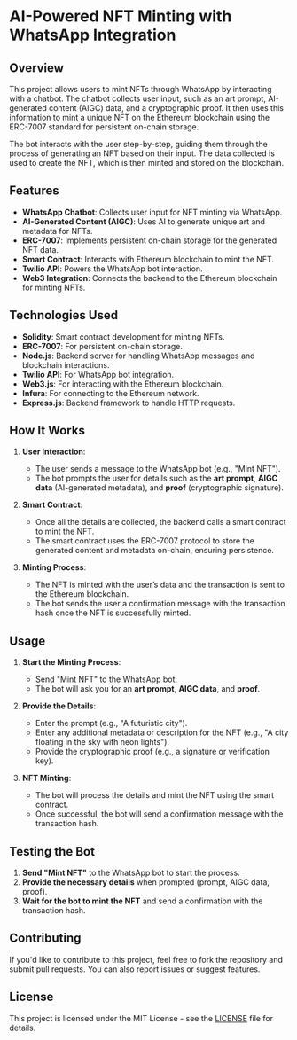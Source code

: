 # **AI-Powered NFT Minting with WhatsApp Integration**

## **Overview**

This project allows users to mint NFTs through WhatsApp by interacting with a chatbot. The chatbot collects user input, such as an art prompt, AI-generated content (AIGC) data, and a cryptographic proof. It then uses this information to mint a unique NFT on the Ethereum blockchain using the ERC-7007 standard for persistent on-chain storage.

The bot interacts with the user step-by-step, guiding them through the process of generating an NFT based on their input. The data collected is used to create the NFT, which is then minted and stored on the blockchain.

## **Features**

- **WhatsApp Chatbot**: Collects user input for NFT minting via WhatsApp.
- **AI-Generated Content (AIGC)**: Uses AI to generate unique art and metadata for NFTs.
- **ERC-7007**: Implements persistent on-chain storage for the generated NFT data.
- **Smart Contract**: Interacts with Ethereum blockchain to mint the NFT.
- **Twilio API**: Powers the WhatsApp bot interaction.
- **Web3 Integration**: Connects the backend to the Ethereum blockchain for minting NFTs.

## **Technologies Used**

- **Solidity**: Smart contract development for minting NFTs.
- **ERC-7007**: For persistent on-chain storage.
- **Node.js**: Backend server for handling WhatsApp messages and blockchain interactions.
- **Twilio API**: For WhatsApp bot integration.
- **Web3.js**: For interacting with the Ethereum blockchain.
- **Infura**: For connecting to the Ethereum network.
- **Express.js**: Backend framework to handle HTTP requests.

## **How It Works**

1. **User Interaction**:
   - The user sends a message to the WhatsApp bot (e.g., "Mint NFT").
   - The bot prompts the user for details such as the **art prompt**, **AIGC data** (AI-generated metadata), and **proof** (cryptographic signature).
   
2. **Smart Contract**:
   - Once all the details are collected, the backend calls a smart contract to mint the NFT.
   - The smart contract uses the ERC-7007 protocol to store the generated content and metadata on-chain, ensuring persistence.

3. **Minting Process**:
   - The NFT is minted with the user’s data and the transaction is sent to the Ethereum blockchain.
   - The bot sends the user a confirmation message with the transaction hash once the NFT is successfully minted.

## **Usage**

1. **Start the Minting Process**:
   - Send "Mint NFT" to the WhatsApp bot.
   - The bot will ask you for an **art prompt**, **AIGC data**, and **proof**.
   
2. **Provide the Details**:
   - Enter the prompt (e.g., "A futuristic city").
   - Enter any additional metadata or description for the NFT (e.g., "A city floating in the sky with neon lights").
   - Provide the cryptographic proof (e.g., a signature or verification key).
   
3. **NFT Minting**:
   - The bot will process the details and mint the NFT using the smart contract.
   - Once successful, the bot will send a confirmation message with the transaction hash.


## **Testing the Bot**

1. **Send "Mint NFT"** to the WhatsApp bot to start the process.
2. **Provide the necessary details** when prompted (prompt, AIGC data, proof).
3. **Wait for the bot to mint the NFT** and send a confirmation with the transaction hash.

## **Contributing**

If you'd like to contribute to this project, feel free to fork the repository and submit pull requests. You can also report issues or suggest features.

## **License**

This project is licensed under the MIT License - see the [LICENSE](LICENSE) file for details.

